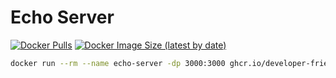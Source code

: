 # Echo Server

[![Docker Pulls](https://img.shields.io/docker/pulls/developerfriendly/echo-server)](https://hub.docker.com/r/developerfriendly/echo-server)
[![Docker Image Size (latest by date)](https://img.shields.io/docker/image-size/developerfriendly/echo-server)](https://hub.docker.com/r/developerfriendly/echo-server)

```bash
docker run --rm --name echo-server -dp 3000:3000 ghcr.io/developer-friendly/echo-server
```
